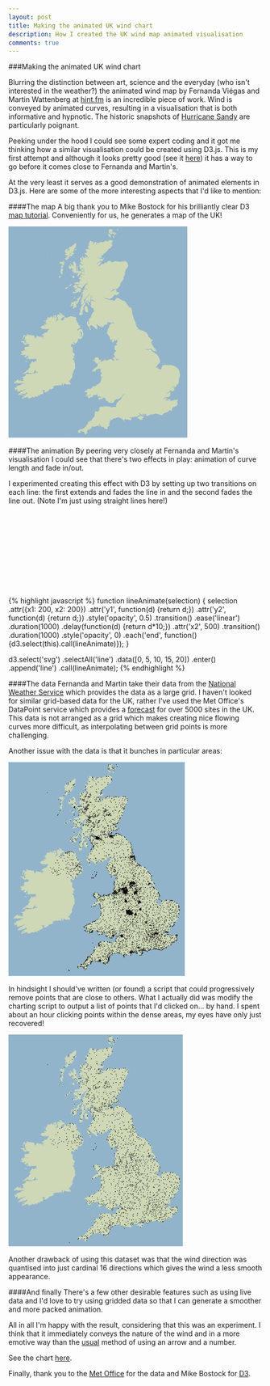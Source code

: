 ```yaml
---
layout: post
title: Making the animated UK wind chart
description: How I created the UK wind map animated visualisation
comments: true
---
```

###Making the animated UK wind chart

Blurring the distinction between art, science and the everyday (who isn't interested in the weather?) the animated wind map by Fernanda Viégas and Martin Wattenberg at [hint.fm][hintfm] is an incredible piece of work. Wind is conveyed by animated curves, resulting in a visualisation that is both informative and hypnotic. The historic snapshots of [Hurricane Sandy][Sandy] are particularly poignant.

Peeking under the hood I could see some expert coding and it got me thinking how a similar visualisation could be created using D3.js. This is my first attempt and although it looks pretty good (see it [here][chart]) it has a way to go before it comes close to Fernanda and Martin's.

At the very least it serves as a good demonstration of animated elements in D3.js. Here are some of the more interesting aspects that I'd like to mention:

####The map
A big thank you to Mike Bostock for his brilliantly clear D3 [map tutorial][maptutorial]. Conveniently for us, he generates a map of the UK!

![UK Map](/img/ukwind/uk-map.jpg)

####The animation
By peering very closely at Fernanda and Martin's visualisation I could see that there's two effects in play: animation of curve length and fade in/out.

I experimented creating this effect with D3 by setting up two transitions on each line: the first extends and fades the line in and the second fades the line out. (Note I'm just using straight lines here!)

<div id="svg-container"><svg></svg></div>
<script src="/js/d3.v3.min.js"></script>
<script src="/js/ukwind/lines.js"></script>

{% highlight javascript %}
function lineAnimate(selection) {
    selection
	.attr({x1: 200, x2: 200})
	.attr('y1', function(d) {return d;})
	.attr('y2', function(d) {return d;})
	.style('opacity', 0.5)
	.transition()
		.ease('linear')
		.duration(1000)
	    .delay(function(d) {return d*10;})
		.attr('x2', 500)
	.transition()
		.duration(1000)
		.style('opacity', 0)
	.each('end', function() {d3.select(this).call(lineAnimate)});
}

d3.select('svg')
	.selectAll('line')
	.data([0, 5, 10, 15, 20])
	.enter()
	.append('line')
	.call(lineAnimate);
{% endhighlight %}


####The data
Fernanda and Martin take their data from the [National Weather Service][NWS] which provides the data as a large grid. I haven't looked for similar grid-based data for the UK, rather I've used the Met Office's DataPoint service which provides a [forecast][datapoint] for over 5000 sites in the UK. This data is not arranged as a grid which makes creating nice flowing curves more difficult, as interpolating between grid points is more challenging.

Another issue with the data is that it bunches in particular areas:

![Original data points with bunching](/img/ukwind/original-data-points.jpg)

In hindsight I should've written (or found) a script that could progressively remove points that are close to others. What I actually did was modify the charting script to output a list of points that I'd clicked on... by hand. I spent about an hour clicking points within the dense areas, my eyes have only just recovered!

![Reduced data points](/img/ukwind/reduced-data-points.jpg)

Another drawback of using this dataset was that the wind direction was quantised into just cardinal 16 directions which gives the wind a less smooth appearance.

####And finally
There's a few other desirable features such as using live data and I'd love to try using gridded data so that I can generate a smoother and more packed animation.

All in all I'm happy with the result, considering that this was an experiment. I think that it immediately conveys the nature of the wind and in a more emotive way than the [usual][metofficechart] method of using an arrow and a number.

See the chart [here][chart].

Finally, thank you to the [Met Office][datapoint] for the data and Mike Bostock for [D3][d3].

[hintfm]: http://hint.fm/
[chart]: /lab/ukwind
[Sandy]: http://hint.fm/wind/gallery/oct-30.js.html
[d3]: http://d3js.org
[NWS]: http://ndfd.weather.gov/technical.htm 
[datapoint]: http://www.metoffice.gov.uk/datapoint/product/uk-3hourly-site-specific-forecast
[maptutorial]: http://bost.ocks.org/mike/map/
[metofficechart]: http://www.metoffice.gov.uk/public/weather/forecast/#?tab=map&map=Wind&zoom=5&lon=-4.00&lat=54.63